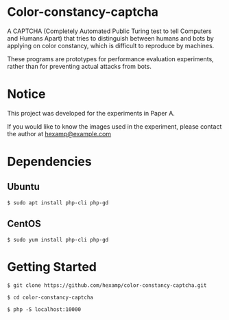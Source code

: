 # Color-constancy-captcha
A CAPTCHA (Completely Automated Public Turing test to tell Computers and Humans Apart) that tries to distinguish between humans and bots by applying on color constancy, which is difficult to reproduce by machines.

These programs are prototypes for performance evaluation experiments, rather than for preventing actual attacks from bots.

# Notice
This project was developed for the experiments in Paper A.

If you would like to know the images used in the experiment, please contact the author at hexamp@example.com

# Dependencies
## Ubuntu
`$ sudo apt install php-cli php-gd`

## CentOS
`$ sudo yum install php-cli php-gd`

# Getting Started
`$ git clone https://github.com/hexamp/color-constancy-captcha.git`

`$ cd color-constancy-captcha`

`$ php -S localhost:10000`
